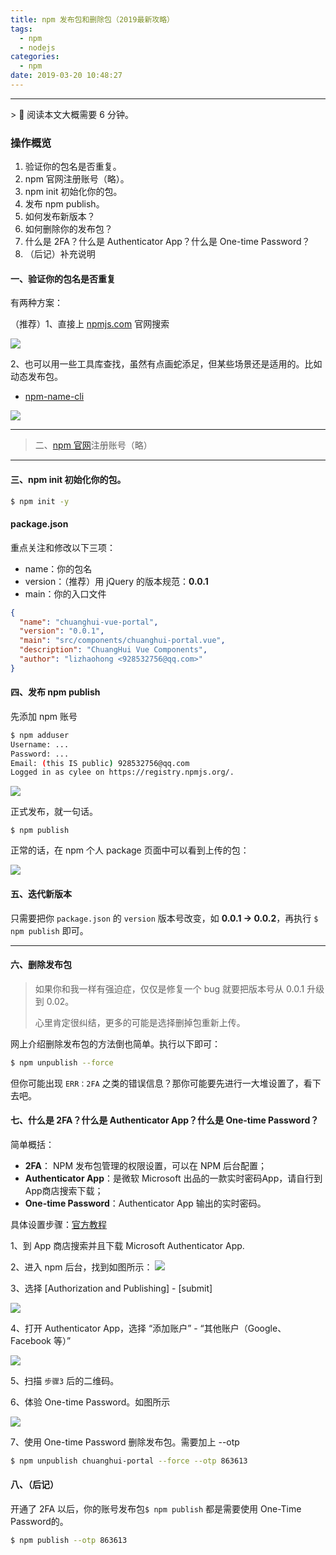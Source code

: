 ```yaml
---
title: npm 发布包和删除包（2019最新攻略）
tags:
  - npm
  - nodejs
categories:
  - npm
date: 2019-03-20 10:48:27
---
```


<hr>
> 📖 阅读本文大概需要 6 分钟。

### 操作概览
1. 验证你的包名是否重复。
2. npm 官网注册账号（略）。
3. npm init 初始化你的包。
4. 发布 npm publish。
5. 如何发布新版本？
6. 如何删除你的发布包？
7. 什么是 2FA？什么是 Authenticator App？什么是 One-time Password？
8. （后记）补充说明

<!--more--> 

#### 一、验证你的包名是否重复

有两种方案：

（推荐）1、直接上 [npmjs.com](https://www.npmjs.com/) 官网搜索

![](http://wx1.sinaimg.cn/large/006ar8zggy1g18zx67djmj30ry075756.jpg)

2、也可以用一些工具库查找，虽然有点画蛇添足，但某些场景还是适用的。比如动态发布包。

- [npm-name-cli](https://github.com/sindresorhus/npm-name-cli)

![](https://github.com/sindresorhus/npm-name-cli/raw/master/screenshot.gif)


---

> 二、[npm 官网](https://www.npmjs.com/login)注册账号（略）


---

#### 三、npm init 初始化你的包。

```bash
$ npm init -y
```

#### package.json

重点关注和修改以下三项：

- name：你的包名
- version：（推荐）用 jQuery 的版本规范：**0.0.1**
- main：你的入口文件

```json
{
  "name": "chuanghui-vue-portal",
  "version": "0.0.1",
  "main": "src/components/chuanghui-portal.vue",
  "description": "ChuangHui Vue Components",
  "author": "lizhaohong <928532756@qq.com>"
}
```

#### 四、发布 npm publish

先添加 npm 账号
```bash
$ npm adduser 
Username: ...
Password: ...
Email: (this IS public) 928532756@qq.com
Logged in as cylee on https://registry.npmjs.org/.
```

![](http://wx3.sinaimg.cn/large/006ar8zggy1g19101gkfzj30g003m0sr.jpg)

正式发布，就一句话。

```
$ npm publish
```

正常的话，在 npm 个人 package 页面中可以看到上传的包：

![](http://wx1.sinaimg.cn/large/006ar8zggy1g1911ff0s4j31h20fdwgp.jpg)

#### 五、迭代新版本

只需要把你 `package.json` 的 `version` 版本号改变，如 **0.0.1 -> 0.0.2**，再执行 `$ npm publish` 即可。


---


#### 六、删除发布包

> 如果你和我一样有强迫症，仅仅是修复一个 bug 就要把版本号从 0.0.1 升级到 0.02。
>
> 心里肯定很纠结，更多的可能是选择删掉包重新上传。

网上介绍删除发布包的方法倒也简单。执行以下即可：

```bash
$ npm unpublish --force
```

但你可能出现 `ERR：2FA` 之类的错误信息？那你可能要先进行一大堆设置了，看下去吧。

#### 七、什么是 2FA？什么是 Authenticator App？什么是 One-time Password？

简单概括：
- **2FA**： NPM 发布包管理的权限设置，可以在 NPM 后台配置；
- **Authenticator App**：是微软 Microsoft 出品的一款实时密码App，请自行到App商店搜索下载；
- **One-time Password**：Authenticator App 输出的实时密码。

具体设置步骤：[官方教程](https://docs.npmjs.com/configuring-two-factor-authentication)

1、到 App 商店搜索并且下载 Microsoft Authenticator App.


2、进入 npm 后台，找到如图所示：
![](http://wx3.sinaimg.cn/large/006ar8zggy1g191w9ghp3j318n0myacc.jpg)

3、选择 [Authorization and Publishing] - [submit]

![](http://wx2.sinaimg.cn/large/006ar8zggy1g191xx4oacj30gt0nidh6.jpg)

4、打开 Authenticator App，选择 “添加账户” - “其他账户（Google、Facebook 等）”

![](http://wx3.sinaimg.cn/large/006ar8zggy1g192bkruiyj30cd09ydh9.jpg)

5、扫描 `步骤3` 后的二维码。

6、体验  One-time Password。如图所示

![](http://wx2.sinaimg.cn/large/006ar8zggy1g192dhbrgyj30c106sq3w.jpg)

7、使用 One-time Password 删除发布包。需要加上 --otp <One-time Password>

```bash
$ npm unpublish chuanghui-portal --force --otp 863613
```

#### 八、（后记）

开通了 2FA 以后，你的账号发布包`$ npm publish` 都是需要使用 One-Time Password的。

```bash
$ npm publish --otp 863613
```